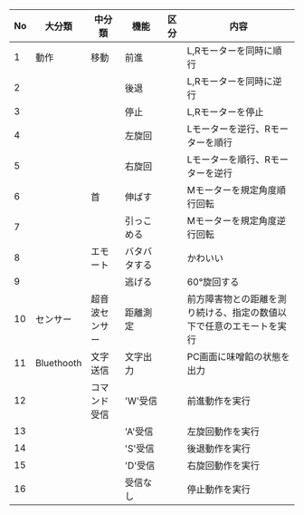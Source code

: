 | No | 大分類        | 中分類     | 機能     | 区分 | 内容                                 |
| -- | ---------- | ------- | ------ | -- | ---------------------------------- |
| 1  | 動作         | 移動      | 前進     |    | L,Rモーターを同時に順行                      |
| 2  |            |         | 後退     |    | L,Rモーターを同時に逆行                      |
| 3  |            |         | 停止     |    | L,Rモーターを停止                         |
| 4  |            |         | 左旋回    |    | Lモーターを逆行、Rモーターを順行                  |
| 5  |            |         | 右旋回    |    | Lモーターを順行、Rモーターを逆行                  |
| 6  |            | 首       | 伸ばす    |    | Mモーターを規定角度順行回転                     |
| 7  |            |         | 引っこめる  |    | Mモーターを規定角度逆行回転                     |
| 8  |            | エモート    | バタバタする |    | かわいい                               |
| 9  |            |         | 逃げる    |    | 60°旋回する                            |
| 10 | センサー       | 超音波センサー | 距離測定   |    | 前方障害物との距離を測り続ける、指定の数値以下で任意のエモートを実行 |
| 11 | Bluethooth | 文字送信    | 文字出力   |    | PC画面に味噌餡の状態を出力                     |
| 12 |            | コマンド受信  | 'W'受信  |    | 前進動作を実行                            |
| 13 |            |         | 'A'受信  |    | 左旋回動作を実行                           |
| 14 |            |         | 'S'受信  |    | 後退動作を実行                            |
| 15 |            |         | 'D'受信  |    | 右旋回動作を実行                           |
| 16 |            |         | 受信なし   |    | 停止動作を実行                            |